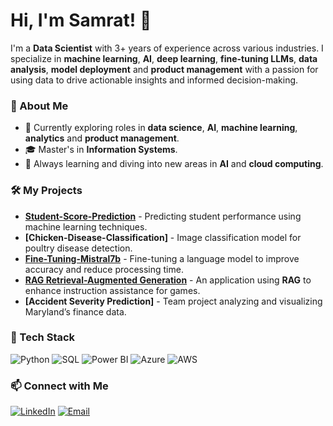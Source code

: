 # Hi, I'm Samrat! 👋

I'm a **Data Scientist** with 3+ years of experience across various industries. I specialize in **machine learning**, **AI**, **deep learning**, **fine-tuning LLMs**, **data analysis**, **model deployment** and **product management** with a passion for using data to drive actionable insights and informed decision-making.

### 🔹 About Me
- 💼 Currently exploring roles in **data science**, **AI**, **machine learning**, **analytics** and **product management**.
- 🎓 Master's in **Information Systems**.
- 🌱 Always learning and diving into new areas in **AI** and **cloud computing**.

### 🛠️ My Projects
- **[Student-Score-Prediction](https://github.com/Samrat-byte/Student-Score-Prediction)** - Predicting student performance using machine learning techniques.
- **[Chicken-Disease-Classification]** - Image classification model for poultry disease detection.
- **[Fine-Tuning-Mistral7b](https://github.com/Samrat-byte/Fine-Tuning-Mistral7b)** - Fine-tuning a language model to improve accuracy and reduce processing time.
- **[RAG Retrieval-Augmented Generation](https://github.com/Samrat-byte/RAG-Retrieval-Augmented-Generation---Powered-Game-Instruction-Assistant)** - An application using **RAG** to enhance instruction assistance for games.
- **[Accident Severity Prediction]** - Team project analyzing and visualizing Maryland’s finance data.


### 🧰 Tech Stack
![Python](https://img.shields.io/badge/-Python-3776AB?style=flat&logo=python&logoColor=white)
![SQL](https://img.shields.io/badge/-SQL-003B57?style=flat&logo=mysql&logoColor=white)
![Power BI](https://img.shields.io/badge/-Power%20BI-F2C811?style=flat&logo=power-bi&logoColor=black)
![Azure](https://img.shields.io/badge/-Azure-0078D4?style=flat&logo=microsoft-azure&logoColor=white)
![AWS](https://img.shields.io/badge/-AWS-FF9900?style=flat&logo=amazon-aws&logoColor=white)

### 📫 Connect with Me
[![LinkedIn](https://img.shields.io/badge/-LinkedIn-blue?style=flat&logo=Linkedin&logoColor=white)](https://www.linkedin.com/in/samrat-varun-jajula-a0320a16b/)
[![Email](https://img.shields.io/badge/-Email-red?style=flat&logo=gmail&logoColor=white)](mailto:sjajula@umd.edu)

